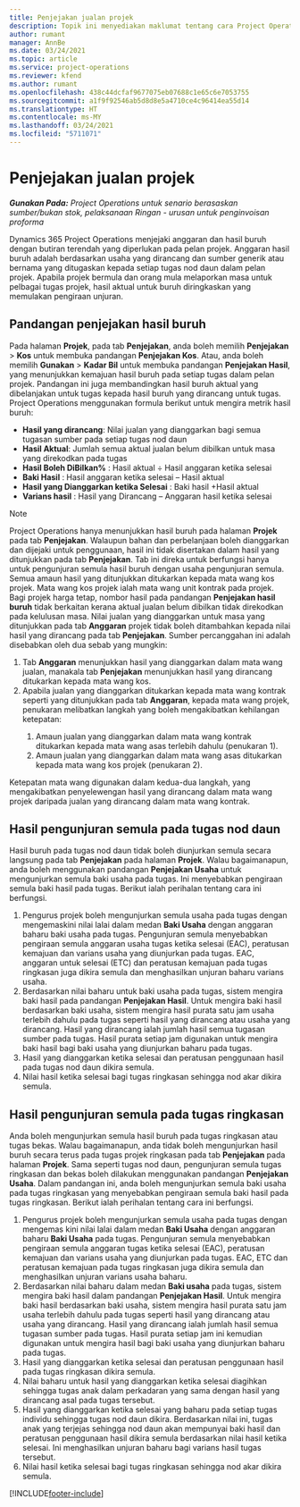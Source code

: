 ```yaml
---
title: Penjejakan jualan projek
description: Topik ini menyediakan maklumat tentang cara Project Operations menjejaki kemajuan berbanding hasil buruh pada projek.
author: rumant
manager: AnnBe
ms.date: 03/24/2021
ms.topic: article
ms.service: project-operations
ms.reviewer: kfend
ms.author: rumant
ms.openlocfilehash: 438c44dcfaf9677075eb07688c1e65c6e7053755
ms.sourcegitcommit: a1f9f92546ab5d8d8e5a4710ce4c96414ea55d14
ms.translationtype: HT
ms.contentlocale: ms-MY
ms.lasthandoff: 03/24/2021
ms.locfileid: "5711071"
---
```

# <a name="project-sales-tracking"></a>Penjejakan jualan projek

_**Gunakan Pada:** Project Operations untuk senario berasaskan sumber/bukan stok, pelaksanaan Ringan - urusan untuk penginvoisan proforma_

Dynamics 365 Project Operations menjejaki anggaran dan hasil buruh dengan butiran terendah yang diperlukan pada pelan projek. Anggaran hasil buruh adalah berdasarkan usaha yang dirancang dan sumber generik atau bernama yang ditugaskan kepada setiap tugas nod daun dalam pelan projek. Apabila projek bermula dan orang mula melaporkan masa untuk pelbagai tugas projek, hasil aktual untuk buruh diringkaskan yang memulakan pengiraan unjuran.

## <a name="labor-revenue-tracking-view"></a>Pandangan penjejakan hasil buruh

Pada halaman **Projek**, pada tab **Penjejakan**, anda boleh memilih **Penjejakan** > **Kos** untuk membuka pandangan **Penjejakan Kos**. Atau, anda boleh memilih **Gunakan** > **Kadar Bil** untuk membuka pandangan **Penjejakan Hasil**, yang menunjukkan kemajuan hasil buruh pada setiap tugas dalam pelan projek. Pandangan ini juga membandingkan hasil buruh aktual yang dibelanjakan untuk tugas kepada hasil buruh yang dirancang untuk tugas. Project Operations menggunakan formula berikut untuk mengira metrik hasil buruh:

- **Hasil yang dirancang**: Nilai jualan yang dianggarkan bagi semua tugasan sumber pada setiap tugas nod daun
- **Hasil Aktual**: Jumlah semua aktual jualan belum dibilkan untuk masa yang direkodkan pada tugas
- **Hasil Boleh DiBilkan%** : Hasil aktual ÷ Hasil anggaran ketika selesai
- **Baki Hasil** : Hasil anggaran ketika selesai – Hasil aktual
- **Hasil yang Dianggarkan ketika Selesai** : Baki hasil +Hasil aktual
- **Varians hasil** : Hasil yang Dirancang – Anggaran hasil ketika selesai


> [!NOTE]
> Project Operations hanya menunjukkan hasil buruh pada halaman **Projek** pada tab **Penjejakan**. Walaupun bahan dan perbelanjaan boleh dianggarkan dan dijejaki untuk penggunaan, hasil ini tidak disertakan dalam hasil yang ditunjukkan pada tab **Penjejakan**. Tab ini direka untuk berfungsi hanya untuk pengunjuran semula hasil buruh dengan usaha pengunjuran semula.  
> Semua amaun hasil yang ditunjukkan ditukarkan kepada mata wang kos projek. Mata wang kos projek ialah mata wang unit kontrak pada projek. Bagi projek harga tetap, nombor hasil pada pandangan **Penjejakan hasil buruh** tidak berkaitan kerana aktual jualan belum dibilkan tidak direkodkan pada kelulusan masa.
> Nilai jualan yang dianggarkan untuk masa yang ditunjukkan pada tab **Anggaran** projek tidak boleh ditambahkan kepada nilai hasil yang dirancang pada tab **Penjejakan**. Sumber percanggahan ini adalah disebabkan oleh dua sebab yang mungkin:
><ol>
   ><li> Tab <b>Anggaran</b> menunjukkan hasil yang dianggarkan dalam mata wang jualan, manakala tab <b>Penjejakan</b> menunjukkan hasil yang dirancang ditukarkan kepada mata wang kos. </li>
   ><li> Apabila jualan yang dianggarkan ditukarkan kepada mata wang kontrak seperti yang ditunjukkan pada tab <b>Anggaran</b>, kepada mata wang projek, penukaran melibatkan langkah yang boleh mengakibatkan kehilangan ketepatan: </li>
><ol>
><li> Amaun jualan yang dianggarkan dalam mata wang kontrak ditukarkan kepada mata wang asas terlebih dahulu (penukaran 1).</li>
><li> Amaun jualan yang dianggarkan dalam mata wang asas ditukarkan kepada mata wang kos projek (penukaran 2). </li>
></ol>
></ol>
> Ketepatan mata wang digunakan dalam kedua-dua langkah, yang mengakibatkan penyelewengan hasil yang dirancang dalam mata wang projek daripada jualan yang dirancang dalam mata wang kontrak.
   

## <a name="reprojecting-revenues-on-leaf-node-tasks"></a>Hasil pengunjuran semula pada tugas nod daun

Hasil buruh pada tugas nod daun tidak boleh diunjurkan semula secara langsung pada tab **Penjejakan** pada halaman **Projek**. Walau bagaimanapun, anda boleh menggunakan pandangan **Penjejakan Usaha** untuk mengunjurkan semula baki usaha pada tugas. Ini menyebabkan pengiraan semula baki hasil pada tugas. Berikut ialah perihalan tentang cara ini berfungsi.

1. Pengurus projek boleh mengunjurkan semula usaha pada tugas dengan mengemaskini nilai lalai dalam medan **Baki Usaha** dengan anggaran baharu baki usaha pada tugas. Pengunjuran semula menyebabkan pengiraan semula anggaran usaha tugas ketika selesai (EAC), peratusan kemajuan dan varians usaha yang diunjurkan pada tugas. EAC, anggaran untuk selesai (ETC) dan peratusan kemajuan pada tugas ringkasan juga dikira semula dan menghasilkan unjuran baharu varians usaha.
2. Berdasarkan nilai baharu untuk baki usaha pada tugas, sistem mengira baki hasil pada pandangan **Penjejakan Hasil**. Untuk mengira baki hasil berdasarkan baki usaha, sistem mengira hasil purata satu jam usaha terlebih dahulu pada tugas seperti hasil yang dirancang atau usaha yang dirancang. Hasil yang dirancang ialah jumlah hasil semua tugasan sumber pada tugas. Hasil purata setiap jam digunakan untuk mengira baki hasil bagi baki usaha yang diunjurkan baharu pada tugas.
3. Hasil yang dianggarkan ketika selesai dan peratusan penggunaan hasil pada tugas nod daun dikira semula.
4. Nilai hasil ketika selesai bagi tugas ringkasan sehingga nod akar dikira semula.

## <a name="reprojecting-revenues-on-summary-tasks"></a>Hasil pengunjuran semula pada tugas ringkasan

Anda boleh mengunjurkan semula hasil buruh pada tugas ringkasan atau tugas bekas. Walau bagaimanapun, anda tidak boleh mengunjurkan hasil buruh secara terus pada tugas projek ringkasan pada tab **Penjejakan** pada halaman **Projek**. Sama seperti tugas nod daun, pengunjuran semula tugas ringkasan dan bekas boleh dilakukan menggunakan pandangan **Penjejakan Usaha**. Dalam pandangan ini, anda boleh mengunjurkan semula baki usaha pada tugas ringkasan yang menyebabkan pengiraan semula baki hasil pada tugas ringkasan. Berikut ialah perihalan tentang cara ini berfungsi.

1. Pengurus projek boleh mengunjurkan semula usaha pada tugas dengan mengemas kini nilai lalai dalam medan **Baki Usaha** dengan anggaran baharu **Baki Usaha** pada tugas. Pengunjuran semula menyebabkan pengiraan semula anggaran tugas ketika selesai (EAC), peratusan kemajuan dan varians usaha yang diunjurkan pada tugas. EAC, ETC dan peratusan kemajuan pada tugas ringkasan juga dikira semula dan menghasilkan unjuran varians usaha baharu.
2. Berdasarkan nilai baharu dalam medan **Baki usaha** pada tugas, sistem mengira baki hasil dalam pandangan **Penjejakan Hasil**. Untuk mengira baki hasil berdasarkan baki usaha, sistem mengira hasil purata satu jam usaha terlebih dahulu pada tugas seperti hasil yang dirancang atau usaha yang dirancang. Hasil yang dirancang ialah jumlah hasil semua tugasan sumber pada tugas. Hasil purata setiap jam ini kemudian digunakan untuk mengira hasil bagi baki usaha yang diunjurkan baharu pada tugas.
3. Hasil yang dianggarkan ketika selesai dan peratusan penggunaan hasil pada tugas ringkasan dikira semula.
4. Nilai baharu untuk hasil yang dianggarkan ketika selesai diagihkan sehingga tugas anak dalam perkadaran yang sama dengan hasil yang dirancang asal pada tugas tersebut.
5. Hasil yang dianggarkan ketika selesai yang baharu pada setiap tugas individu sehingga tugas nod daun dikira. Berdasarkan nilai ini, tugas anak yang terjejas sehingga nod daun akan mempunyai baki hasil dan peratusan penggunaan hasil dikira semula berdasarkan nilai hasil ketika selesai. Ini menghasilkan unjuran baharu bagi varians hasil tugas tersebut. 
6. Nilai hasil ketika selesai bagi tugas ringkasan sehingga nod akar dikira semula.


[!INCLUDE[footer-include](../includes/footer-banner.md)]

